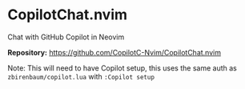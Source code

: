 # CopilotChat.nvim

Chat with GitHub Copilot in Neovim

**Repository:** https://github.com/CopilotC-Nvim/CopilotChat.nvim

Note: This will need to have Copilot setup, this uses the same auth as `zbirenbaum/copilot.lua` with `:Copilot setup`
